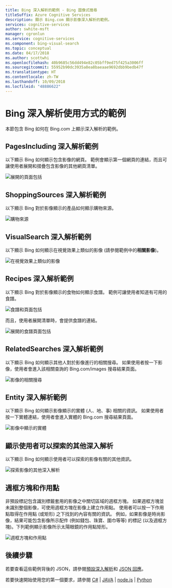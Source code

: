 ```yaml
---
title: Bing 深入解析的範例 - Bing 圖像式搜尋
titleSuffix: Azure Cognitive Services
description: 顯示 Bing.com 顯示影像深入解析的範例。
services: cognitive-services
author: swhite-msft
manager: cgronlun
ms.service: cognitive-services
ms.component: bing-visual-search
ms.topic: conceptual
ms.date: 04/17/2018
ms.author: scottwhi
ms.openlocfilehash: 40b9685c56dd494e82c05bff9ed75f425a3006ff
ms.sourcegitcommit: 55952b90dc3935a8ea8baeaae9692dbb9bedb47f
ms.translationtype: HT
ms.contentlocale: zh-TW
ms.lasthandoff: 10/09/2018
ms.locfileid: "48886622"
---
```

# <a name="examples-of-bing-insights-usage"></a>Bing 深入解析使用方式的範例

本節包含 Bing 如何在 Bing.com 上顯示深入解析的範例。

## <a name="pagesincluding-insight-example"></a>PagesIncluding 深入解析範例

以下顯示 Bing 如何顯示包含影像的網頁。 範例會顯示第一個網頁的連結，而且可讓使用者展開和摺疊包含影像的其他網頁清單。

![展開的頁面包括](./media/pages-including.PNG)


## <a name="shoppingsources-insight-example"></a>ShoppingSources 深入解析範例

以下顯示 Bing 對於影像顯示的產品如何顯示購物來源。

![購物來源](./media/shopping-sources.PNG)


## <a name="visualsearch-insight-example"></a>VisualSearch 深入解析範例

以下顯示 Bing 如何顯示在視覺效果上類似的影像 (請參閱範例中的**相關影像**)。

![在視覺效果上類似的影像](./media/similar-images.PNG)

## <a name="recipes-insight-example"></a>Recipes 深入解析範例

以下顯示 Bing 對於影像顯示的食物如何顯示食譜。 範例可讓使用者知道有可用的食譜。

![食譜和頁面包括](./media/recipes-pages-including.PNG)

 而且，使用者展開清單時，會提供食譜的連結。

![展開的食譜頁面包括](./media/expanded-recipes-pages-including.PNG)


## <a name="relatedsearches-insight-example"></a>RelatedSearches 深入解析範例

以下顯示 Bing 如何顯示其他人對於影像進行的相關搜尋。 如果使用者按一下影像，使用者會進入該相關查詢的 Bing.com/images 搜尋結果頁面。

![影像的相關搜尋](./media/bordered-related-searches.PNG)


## <a name="entity-insight-example"></a>Entity 深入解析範例

以下顯示 Bing 如何顯示影像顯示的實體 (人、地、事) 相關的資訊。 如果使用者按一下實體連結，使用者會進入實體的 Bing.com 搜尋結果頁面。

![影像中顯示的實體](./media/entity.PNG)


## <a name="displaying-other-insights-that-the-user-might-explore"></a>顯示使用者可以探索的其他深入解析

以下顯示 Bing 如何顯示使用者可以探索的影像有關的其他資訊。

![探索影像的其他深入解析](./media/apple-pie-more-tags.PNG)


## <a name="bounding-boxes-and-hot-spots"></a>週框方塊和作用點

非預設標記包含識別標籤套用的影像之中關切區域的週框方塊。 如果週框方塊並未識別整個影像，可使用週框方塊在影像上建立作用點。 使用者可以按一下作用點取得在作用點 (或矩形) 之下找到的內容有關的資訊。 例如，如果影像是時尚影像，結果可能包含影像所示配件 (例如錢包、珠寶、圍巾等等) 的標記 (以及週框方塊)。下列範例顯示影像所示太陽眼鏡的作用點矩形。

![週框方塊和作用點](./media/click-to-search.PNG)



## <a name="next-steps"></a>後續步驟

若要查看這些範例背後的 JSON，請參閱[預設深入解析](default-insights-tag.md)和 [JSON 回應](overview.md#the-response)。

若要快速開始使用您的第一個要求，請參閱 [C#](quickstarts/csharp.md) | [JAVA](quickstarts/java.md) | [node.js](quickstarts/nodejs.md) | [Python](quickstarts/python.md)





